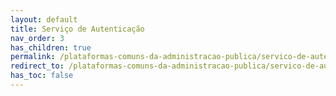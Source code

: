 ```yaml
---
layout: default
title: Serviço de Autenticação
nav_order: 3
has_children: true
permalink: /plataformas-comuns-da-administracao-publica/servico-de-autenticacao
redirect_to: /plataformas-comuns-da-administracao-publica/servico-de-autenticacao/quais-os-pre-requisitos-tecnicos-de-adesao.html
has_toc: false
---
```


